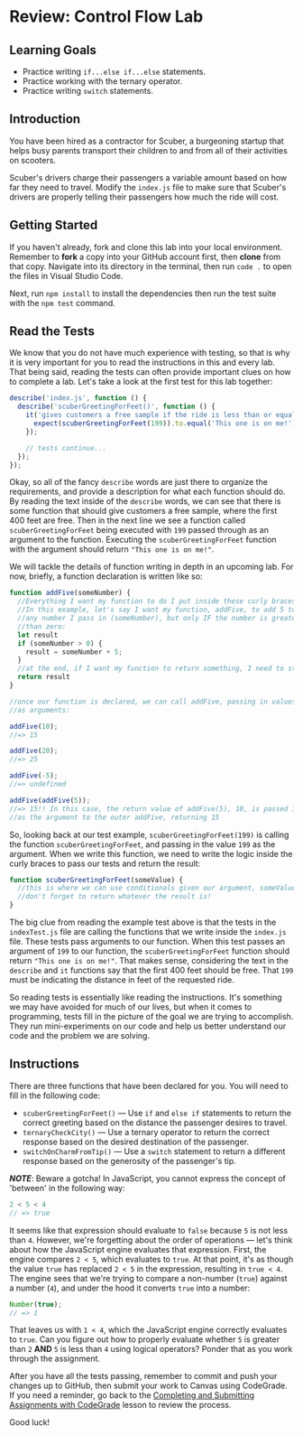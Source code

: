   # Review: Control Flow Lab

  ## Learning Goals

  * Practice writing `if...else if...else` statements.
  * Practice working with the ternary operator.
  * Practice writing `switch` statements.

  ## Introduction

  You have been hired as a contractor for Scuber, a burgeoning startup that helps
  busy parents transport their children to and from all of their activities on
  scooters.

  Scuber's drivers charge their passengers a variable amount based on how far
  they need to travel. Modify the `index.js` file to make sure that Scuber's drivers
  are properly telling their passengers how much the ride will cost.

  ## Getting Started

  If you haven't already, fork and clone this lab into your local environment.
  Remember to **fork** a copy into your GitHub account first, then **clone** from
  that copy. Navigate into its directory in the terminal, then run `code .` to
  open the files in Visual Studio Code.

  Next, run `npm install` to install the dependencies then run the test suite with
  the `npm test` command.

  ## Read the Tests

  We know that you do not have much experience with testing, so that is why it is
  very important for you to read the instructions in this and every lab. That
  being said, reading the tests can often provide important clues on how to
  complete a lab. Let's take a look at the first test for this lab together:

  ```js
  describe('index.js', function () {
    describe('scuberGreetingForFeet()', function () {
      it('gives customers a free sample if the ride is less than or equal to 400 feet', function () {
        expect(scuberGreetingForFeet(199)).to.equal('This one is on me!');
      });

      // tests continue...
    });
  });
  ```

  Okay, so all of the fancy `describe` words are just there to organize the
  requirements, and provide a description for what each function should do. By
  reading the text inside of the `describe` words, we can see that there is some
  function that should give customers a free sample, where the first 400 feet are
  free. Then in the next line we see a function called `scuberGreetingForFeet`
  being executed with `199` passed through as an argument to the function.
  Executing the `scuberGreetingForFeet` function with the argument should return
  `"This one is on me!"`.

  We will tackle the details of function writing in depth in an upcoming lab. For 
  now, briefly, a function declaration is written like so:

  ```js
  function addFive(someNumber) {
    //Everything I want my function to do I put inside these curly braces
    //In this example, let's say I want my function, addFive, to add 5 to
    //any number I pass in (someNumber), but only IF the number is greater
    //than zero:
    let result
    if (someNumber > 0) {
      result = someNumber + 5;
    }
    //at the end, if I want my function to return something, I need to state it:
    return result
  }

  //once our function is declared, we can call addFive, passing in values 
  //as arguments:

  addFive(10);
  //=> 15

  addFive(20);
  //=> 25

  addFive(-5);
  //=> undefined

  addFive(addFive(5));
  //=> 15!! In this case, the return value of addFive(5), 10, is passed in 
  //as the argument to the outer addFive, returning 15
  ```

  So, looking back at our test example, `scuberGreetingForFeet(199)` is calling
  the function `scuberGreetingForFeet`, and passing in the value `199` as the
  argument.  When we write this function, we need to write the logic inside the
  curly braces to pass our tests and return the result:

  ```js
  function scuberGreetingForFeet(someValue) {
    //this is where we can use conditionals given our argument, someValue
    //don't forget to return whatever the result is!
  }
  ```

  The big clue from reading the example test above is that the tests in the
  `indexTest.js` file are calling the functions that we write inside the
  `index.js` file. These tests pass arguments to our function. When this test
  passes an argument of `199` to our function, the `scuberGreetingForFeet`
  function should return `"This one is on me!"`. That makes sense, considering
  the text in the `describe` and `it` functions say that the first 400 feet
  should be free. That `199` must be indicating the distance in feet of the
  requested ride.

  So reading tests is essentially like reading the instructions. It's something
  we may have avoided for much of our lives, but when it comes to programming,
  tests fill in the picture of the goal we are trying to accomplish. They run
  mini-experiments on our code and help us better understand our code and the
  problem we are solving.

  ## Instructions

  There are three functions that have been declared for you. You will need to fill in the following code:

  * `scuberGreetingForFeet()` — Use `if` and `else if` statements to return the
  correct greeting based on the distance the passenger desires to travel.
  * `ternaryCheckCity()` — Use a ternary operator to return the correct response
  based on the desired destination of the passenger.
  * `switchOnCharmFromTip()` — Use a `switch` statement to return a different
  response based on the generosity of the passenger's tip.

  ***NOTE***: Beware a gotcha! In JavaScript, you cannot express the concept of
  'between' in the following way:

  ```js
  2 < 5 < 4
  // => true
  ```

  It seems like that expression should evaluate to `false` because `5` is not less
  than `4`. However, we're forgetting about the order of operations — let's
  think about how the JavaScript engine evaluates that expression. First, the
  engine compares `2 < 5`, which evaluates to `true`. At that point, it's as
  though the value `true` has replaced `2 < 5` in the expression, resulting in
  `true < 4`. The engine sees that we're trying to compare a non-number (`true`)
  against a number (`4`), and under the hood it converts `true` into a number:

  ```js
  Number(true);
  // => 1
  ```

  That leaves us with `1 < 4`, which the JavaScript engine correctly evaluates to
  `true`. Can you figure out how to properly evaluate whether `5` is greater than
  `2` **AND** `5` is less than `4` using logical operators? Ponder that as you work
  through the assignment.

  After you have all the tests passing, remember to commit and push your changes
  up to GitHub, then submit your work to Canvas using CodeGrade. If you need a
  reminder, go back to the [Completing and Submitting Assignments with
  CodeGrade][completing-codegrade] lesson to review the process.

  [completing-codegrade]: https://github.com/learn-co-curriculum/phase-1-completing-assignments-with-codegrade


  Good luck!
